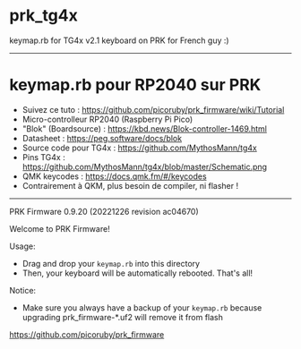 # prk_tg4x

keymap.rb for TG4x v2.1 keyboard on PRK for French guy :)

---
# keymap.rb pour RP2040 sur PRK
- Suivez ce tuto : https://github.com/picoruby/prk_firmware/wiki/Tutorial
- Micro-controlleur RP2040 (Raspberry Pi Pico)
- "Blok" (Boardsource) : https://kbd.news/Blok-controller-1469.html
- Datasheet : https://peg.software/docs/blok
- Source code pour TG4x : https://github.com/MythosMann/tg4x
- Pins TG4x : https://github.com/MythosMann/tg4x/blob/master/Schematic.png
- QMK keycodes : https://docs.qmk.fm/#/keycodes
- Contrairement à QKM, plus besoin de compiler, ni flasher !

---
PRK Firmware 0.9.20 (20221226 revision ac04670)

Welcome to PRK Firmware!

Usage:
- Drag and drop your `keymap.rb` into this directory
- Then, your keyboard will be automatically rebooted. That's all!

Notice:
- Make sure you always have a backup of your `keymap.rb`
  because upgrading prk_firmware-*.uf2 will remove it from flash

https://github.com/picoruby/prk_firmware
